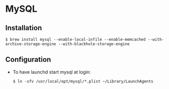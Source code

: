 # MySQL

## Installation

```ShellSession
$ brew install mysql --enable-local-infile --enable-memcached --with-archive-storage-engine --with-blackhole-storage-engine
```

## Configuration

* To have launchd start mysql at login:
  
  ```ShellSession
  $ ln -sfv /usr/local/opt/mysql/*.plist ~/Library/LaunchAgents
  ```
